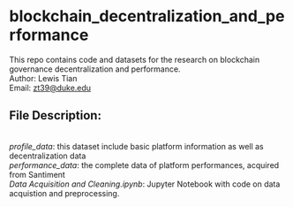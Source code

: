 # blockchain_decentralization_and_performance
This repo contains code and datasets for the research on blockchain governance decentralization and performance.
<br>Author: Lewis Tian
<br>Email: zt39@duke.edu
<br>
## File Description:
<br><i>profile_data</i>: this dataset include basic platform information as well as decentralization data
<br><i>performance_data</i>: the complete data of platform performances, acquired from Santiment
  <br><i>Data Acquisition and Cleaning.ipynb</i>: Jupyter Notebook with code on data acquistion and preprocessing. 
